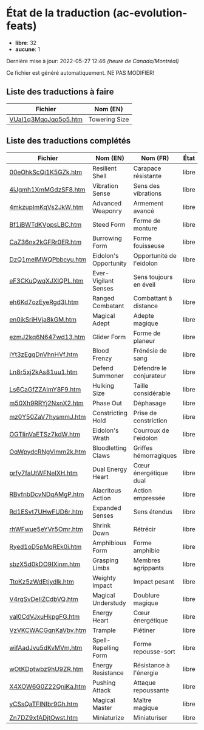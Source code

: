 # État de la traduction (ac-evolution-feats)

 * **libre**: 32
 * **aucune**: 1


Dernière mise à jour: 2022-05-27 12:46 *(heure de Canada/Montréal)*

Ce fichier est généré automatiquement. NE PAS MODIFIER!
## Liste des traductions à faire

| Fichier   | Nom (EN)    |
|-----------|-------------|
|[VUaI1q3MqoJqo5o5.htm](ac-evolution-feats/VUaI1q3MqoJqo5o5.htm)|Towering Size|

## Liste des traductions complétés

| Fichier   | Nom (EN)    | Nom (FR)    | État |
|-----------|-------------|-------------|:----:|
|[00eOhkScQi1K5GZk.htm](ac-evolution-feats/00eOhkScQi1K5GZk.htm)|Resilient Shell|Carapace résistante|libre|
|[4iJgmh1XmMGdzSF8.htm](ac-evolution-feats/4iJgmh1XmMGdzSF8.htm)|Vibration Sense|Sens des vibrations|libre|
|[4mkzupImKqVs2JkW.htm](ac-evolution-feats/4mkzupImKqVs2JkW.htm)|Advanced Weaponry|Armement avancé|libre|
|[Bf1jBWTdKVppsLBC.htm](ac-evolution-feats/Bf1jBWTdKVppsLBC.htm)|Steed Form|Forme de monture|libre|
|[CaZ36nx2kGFRr0ER.htm](ac-evolution-feats/CaZ36nx2kGFRr0ER.htm)|Burrowing Form|Forme fouisseuse|libre|
|[DzQ1melMWQPbbcyu.htm](ac-evolution-feats/DzQ1melMWQPbbcyu.htm)|Eidolon's Opportunity|Opportunité de l'eidolon|libre|
|[eF3CKuQwqXJXIQPL.htm](ac-evolution-feats/eF3CKuQwqXJXIQPL.htm)|Ever-Vigilant Senses|Sens toujours en éveil|libre|
|[eh6Kd7ozEyeRgd3l.htm](ac-evolution-feats/eh6Kd7ozEyeRgd3l.htm)|Ranged Combatant|Combattant à distance|libre|
|[en0ikSriHVja8kGM.htm](ac-evolution-feats/en0ikSriHVja8kGM.htm)|Magical Adept|Adepte magique|libre|
|[ezmJ2kq6N647wd13.htm](ac-evolution-feats/ezmJ2kq6N647wd13.htm)|Glider Form|Forme de planeur|libre|
|[iYt3zEgqDnVhnHVf.htm](ac-evolution-feats/iYt3zEgqDnVhnHVf.htm)|Blood Frenzy|Frénésie de sang|libre|
|[Ln8r5xj2kAs81uu1.htm](ac-evolution-feats/Ln8r5xj2kAs81uu1.htm)|Defend Summoner|Défendre le conjurateur|libre|
|[Ls6CaGfZZAlmY8F9.htm](ac-evolution-feats/Ls6CaGfZZAlmY8F9.htm)|Hulking Size|Taille considérable|libre|
|[m50Xh9RRYj2NxnX2.htm](ac-evolution-feats/m50Xh9RRYj2NxnX2.htm)|Phase Out|Déphasage|libre|
|[mz0Y50ZaV7hysmmJ.htm](ac-evolution-feats/mz0Y50ZaV7hysmmJ.htm)|Constricting Hold|Prise de constriction|libre|
|[OGTIinVaETSz7kdW.htm](ac-evolution-feats/OGTIinVaETSz7kdW.htm)|Eidolon's Wrath|Courroux de l'eidolon|libre|
|[OqWpydcRNgVlmm2k.htm](ac-evolution-feats/OqWpydcRNgVlmm2k.htm)|Bloodletting Claws|Griffes hémorragiques|libre|
|[prfy7faUtWFNeIXH.htm](ac-evolution-feats/prfy7faUtWFNeIXH.htm)|Dual Energy Heart|Cœur énergétique dual|libre|
|[RBvfnbDcvNDqAMgP.htm](ac-evolution-feats/RBvfnbDcvNDqAMgP.htm)|Alacritous Action|Action empressée|libre|
|[Rd1ESvt7UHwFUD6r.htm](ac-evolution-feats/Rd1ESvt7UHwFUD6r.htm)|Expanded Senses|Sens étendus|libre|
|[rhWFwue5eYVr5Omr.htm](ac-evolution-feats/rhWFwue5eYVr5Omr.htm)|Shrink Down|Rétrécir|libre|
|[Ryed1oD5pMqREk0j.htm](ac-evolution-feats/Ryed1oD5pMqREk0j.htm)|Amphibious Form|Forme amphibie|libre|
|[sbzX5d0kDO9IXinm.htm](ac-evolution-feats/sbzX5d0kDO9IXinm.htm)|Grasping Limbs|Membres agrippants|libre|
|[TtoKz5zWdEtjydlk.htm](ac-evolution-feats/TtoKz5zWdEtjydlk.htm)|Weighty Impact|Impact pesant|libre|
|[V4rqSvDeIlZCdbVQ.htm](ac-evolution-feats/V4rqSvDeIlZCdbVQ.htm)|Magical Understudy|Doublure magique|libre|
|[val0CdVJxuHkpgFG.htm](ac-evolution-feats/val0CdVJxuHkpgFG.htm)|Energy Heart|Cœur énergétique|libre|
|[VzVKCWACGqnKaVbv.htm](ac-evolution-feats/VzVKCWACGqnKaVbv.htm)|Trample|Piétiner|libre|
|[wifAadJvu5dKvMVm.htm](ac-evolution-feats/wifAadJvu5dKvMVm.htm)|Spell-Repelling Form|Forme repousse-sort|libre|
|[wOtKDptwbz9hU9ZR.htm](ac-evolution-feats/wOtKDptwbz9hU9ZR.htm)|Energy Resistance|Résistance à l'énergie|libre|
|[X4XOW6G0Z22QniKa.htm](ac-evolution-feats/X4XOW6G0Z22QniKa.htm)|Pushing Attack|Attaque repoussante|libre|
|[yCSsQaTFINIbr9Gh.htm](ac-evolution-feats/yCSsQaTFINIbr9Gh.htm)|Magical Master|Maître magique|libre|
|[Zn7DZ9xfADjtOwst.htm](ac-evolution-feats/Zn7DZ9xfADjtOwst.htm)|Miniaturize|Miniaturiser|libre|
